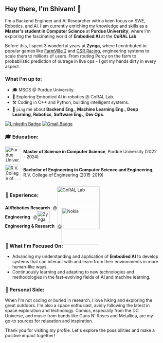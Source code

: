 ## Hey there, I'm Shivam! 👋

I'm a Backend Engineer and AI Researcher with a keen focus on SWE, Robotics, and AI. I am currently enriching my knowledge and skills as a **Master's student in Computer Science** at **Purdue University**, where I'm exploring the fascinating world of **Embodied AI** at the **CoRAL Lab**.

Before this, I spent 3 wonderful years at **Zynga**, where I contributed to popular games like [FarmVille 2](https://www.facebook.com/FarmVille2/) and [CSR Racing](https://www.naturalmotion.com/game/csr-racing-2/), engineering systems to scale them to millions of users. From routing Percy on the farm to probabilistic prediction of outrage in live ops - I got my hands dirty in every aspect.


### What I'm up to:
- 🎓 MSCS @ Purdue University.
- 🤖 Exploring Embodied AI in robotics @ CoRAL Lab.
- 🛠 Coding in C++ and Python, building intelligent systems.
- 💬 `ping` me about **Backend Eng.**, **Machine Learning Eng.**, **Deep Learning**, **Robotics**, **Software Eng.**, **Dev Ops**.

<!-- ### Skills:
- Languages: `C++`, `Python`, `JavaScript`
- Tools: `Docker`, `PyTorch`, `TensorFlow`, `Git`, `Jenkins` -->
<!-- - 💬 `ping` me about **design**, **branding**, **laravel**, **development**, **design thinking** -->
<!-- 

### Hey there, I'm Shivam! 👋

#### A Full-Stack Developer by day ☼ and a Laravel Community Contributor by night ☾

Full-Stack Developer at [Medicare](https://medicare.pt?ref=github-caneco);<br>
Host/Organizing [Laracon EU](https://laracon.eu?ref=github-caneco);<br>

- ⚙️ I use daily: `.php`, `.js`, `.html`, `.css`, `.svg`, `.psd`, `.ai`
- 🌍 I'm mostly active within the **Laravel Community**
- 💅 Designed: @pestphp, [NorthMeetsSouth.audio](https://www.northmeetssouth.audio), [ThenPing.me](https://thenping.me), [HappydDev.fm](https://www.happydev.fm), etc…
- 💬 `ping` me about **design**, **branding**, **laravel**, **development**, **design thinking** -->

<!-- 
[![SVG Banners](https://svg-banners.vercel.app/api?type=typeWriter&text1=Hey%20there,%20I'm%20Shivam!👨‍💻&width=800&height=400)](https://github.com/Akshay090/svg-banners) -->


[![LinkedIn Badge](https://img.shields.io/badge/-LinkedIn-blue?style=flat-square&logo=LinkedIn&logoColor=white&link=https://www.linkedin.com/in/shivam-bhat/)](https://www.linkedin.com/in/shivam-bhat/)
[![Gmail Badge](https://img.shields.io/badge/-Gmail-d14836?style=flat-square&logo=Gmail&logoColor=white&link=mailto:shivambhat02@gmail.com)](mailto:shivambhat02@gmail.com)



<!-- As a dedicated Backend Engineer and AI Researcher, I am currently navigating the intricate world of robotics and machine learning at Purdue University's CoRAL Lab, where I'm pursuing a Master's degree in Computer Science. My research focuses on Embodied AI, aiming to bridge the gap between theoretical concepts and real-world applications. -->


<!-- ### 🌱 I'm currently:
- Exploring **Embodied AI** in robotics to develop intelligent systems.
- Mastering **Computer Science** at Purdue University.
- Contributing to **Open Source Projects** and **Tech Communities**. -->

### 🎓 Education:

<div style="display: flex; align-items: center; margin-bottom: 10px;">
  <a href="https://www.purdue.edu/">
    <img src="https://upload.wikimedia.org/wikipedia/commons/3/35/Purdue_Boilermakers_logo.svg" width="50" alt="Purdue University" style="margin-right: 10px;"/>
  </a>
  <span><strong>Master of Science in Computer Science</strong>, Purdue University (2022 - 2024)</span>
</div>

<div style="display: flex; align-items: center;">
  <a href="https://www.rvce.edu.in/">
    <img src="https://upload.wikimedia.org/wikipedia/en/d/d2/R.V._College_of_Engineering_logo.png" width="50" alt="R.V. College of Engineering" style="margin-right: 10px;"/>
  </a>
  <span><strong>Bachelor of Engineering in Computer Science and Engineering</strong>, R.V. College of Engineering (2015-2019)</span>
</div>





<!-- ### 💼 Professional Experience:
- **Graduate Researcher**, CoRAL Lab, Purdue University, US (April 2023–Present)
- **Software Engineer**, Zynga (March 2020–June 2022)
- **Associate Software Engineer**, Zynga (June 2019–February 2020) -->

<!-- ### 🛠 Skills:
- **Languages**: C++, Python, JavaScript
- **Tools & Frameworks**: Docker, PyTorch, TensorFlow, Git, Jenkins -->

<br>

### 💼 Experience:

<div style="display: flex; align-items: center; height: 30px;">
  <strong style="margin-right: 10px;">AI/Robotics Research</strong> @ 
  <a href="https://corallab.net" style="display: flex; align-items: center;">
    <img src="https://corallab.net/img/logo_final.svg" width="140" alt="CoRAL Lab" style="margin-right: 10px;"/>
  </a>
</div>
<div style="display: flex; align-items: center; height: 30px;">
  <strong style="margin-right: 10px;">Engineering</strong>@   
  <a href="https://www.zynga.com/" style="display: flex; align-items: center;">
    <img src="https://upload.wikimedia.org/wikipedia/en/thumb/7/7b/Zynga.svg/1024px-Zynga.svg.png" width="40" alt="Zynga" style="margin-right: 10px;"/>
  </a>
</div>
<div style="display: flex; align-items: center; height: 30px;">
  <strong style="margin-right: 10px;">Engineering & Research</strong> @ 
  <a href="https://www.nokia.com/thought-leadership/research/" style="display: flex; align-items: center;">
    <img src="https://upload.wikimedia.org/wikipedia/commons/0/02/Nokia_wordmark.svg" width="120" alt="Nokia" style="margin-right: 10px;"/>
  </a>
</div>
<br>

<!-- 


## Hey there, I'm Shivam Bhat! 👋

I'm a Backend Engineer and AI Researcher with a keen focus on robotics and machine learning. I am currently enriching my knowledge and skills as a Master's student in Computer Science at Purdue University, where I'm exploring the fascinating world of Embodied AI at the CoRAL Lab. -->

<!-- ### 🎓 Academic Pursuits:
- Mastering **Computer Science** at Purdue University, specializing in algorithms, deep learning, and robotics.
- Bachelor's in **Computer Science and Engineering** from R.V. College of Engineering, where I laid my technical foundations and developed a passion for innovation.

### 💡 Professional Experience:
- As a **Graduate Researcher** at CoRAL Lab, I'm at the forefront of developing intelligent systems that aim to bridge the gap between theoretical AI and practical robotics applications.
- **Software Engineer** at Zynga, where I honed my skills in game development, contributing to the design and implementation of critical features that enhanced user engagement and revenue. -->

<!-- ### 🚀 Skills and Interests:
- Proficient in **C++**, **Python**, and **JavaScript**, with a strong grasp of **Docker**, **PyTorch**, **TensorFlow**, and **Git**.
- Fascinated by the potential of AI and ML to transform industries and improve lives. I'm particularly interested in their application within robotics to solve complex, real-world problems.
- Committed to contributing to open source and engaging with tech communities to share knowledge and collaborate on innovative projects. -->

### 🌱 What I'm Focused On:
- Advancing my understanding and application of **Embodied AI** to develop systems that can interact with and learn from their environments in more human-like ways.
- Continuously learning and adapting to new technologies and methodologies in the fast-evolving fields of AI and machine learning.



### 🤖 Personal Side:
When I'm not coding or buried in research, I love hiking and exploring the great outdoors. I'm also a space enthusiast, avidly following the latest in space exploration and technology. Comics, especially from the DC Universe, and music from bands like Guns N' Roses and Metallica, are my go-to sources for relaxation and inspiration.

Thank you for visiting my profile. Let's explore the possibilities and make a positive impact together!
